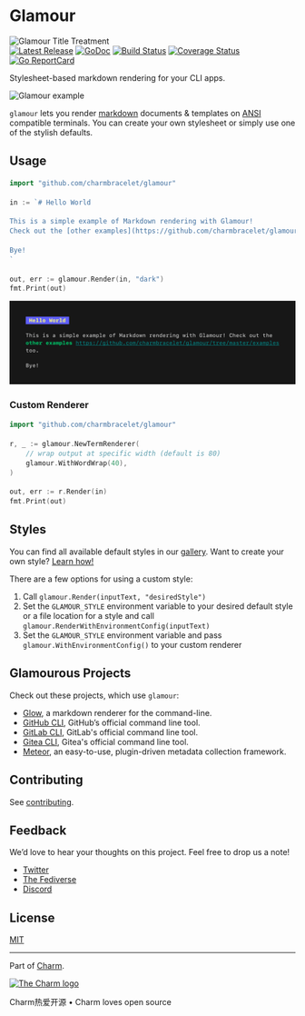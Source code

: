 # Glamour

<p>
    <img src="https://github.com/user-attachments/assets/23aabf2a-8bd8-4e7b-bb50-993bce32541d" width="300" alt="Glamour Title Treatment"><br>
    <a href="https://github.com/charmbracelet/glamour/releases"><img src="https://img.shields.io/github/release/charmbracelet/glamour.svg" alt="Latest Release"></a>
    <a href="https://pkg.go.dev/github.com/charmbracelet/glamour?tab=doc"><img src="https://godoc.org/github.com/golang/gddo?status.svg" alt="GoDoc"></a>
    <a href="https://github.com/charmbracelet/glamour/actions"><img src="https://github.com/charmbracelet/glamour/workflows/build/badge.svg" alt="Build Status"></a>
    <a href="https://coveralls.io/github/charmbracelet/glamour?branch=master"><img src="https://coveralls.io/repos/github/charmbracelet/glamour/badge.svg?branch=master" alt="Coverage Status"></a>
    <a href="https://goreportcard.com/report/charmbracelet/glamour"><img src="https://goreportcard.com/badge/charmbracelet/glamour" alt="Go ReportCard"></a>
</p>

Stylesheet-based markdown rendering for your CLI apps.

<img width="845" src="https://github.com/user-attachments/assets/ec2ead40-c467-48cc-b6a8-f0f13709eeab" alt="Glamour example">

`glamour` lets you render [markdown](https://en.wikipedia.org/wiki/Markdown)
documents & templates on [ANSI](https://en.wikipedia.org/wiki/ANSI_escape_code)
compatible terminals. You can create your own stylesheet or simply use one of
the stylish defaults.

## Usage

```go
import "github.com/charmbracelet/glamour"

in := `# Hello World

This is a simple example of Markdown rendering with Glamour!
Check out the [other examples](https://github.com/charmbracelet/glamour/tree/master/examples) too.

Bye!
`

out, err := glamour.Render(in, "dark")
fmt.Print(out)
```

<img src="https://github.com/charmbracelet/glamour/raw/master/examples/helloworld/helloworld.png" width="600" alt="Hello World example">

### Custom Renderer

```go
import "github.com/charmbracelet/glamour"

r, _ := glamour.NewTermRenderer(
    // wrap output at specific width (default is 80)
    glamour.WithWordWrap(40),
)

out, err := r.Render(in)
fmt.Print(out)
```

## Styles

You can find all available default styles in our [gallery](https://github.com/charmbracelet/glamour/tree/master/styles/gallery).
Want to create your own style? [Learn how!](https://github.com/charmbracelet/glamour/tree/master/styles)

There are a few options for using a custom style:

1. Call `glamour.Render(inputText, "desiredStyle")`
1. Set the `GLAMOUR_STYLE` environment variable to your desired default style or a file location for a style and call `glamour.RenderWithEnvironmentConfig(inputText)`
1. Set the `GLAMOUR_STYLE` environment variable and pass `glamour.WithEnvironmentConfig()` to your custom renderer

## Glamourous Projects

Check out these projects, which use `glamour`:

- [Glow](https://github.com/charmbracelet/glow), a markdown renderer for
  the command-line.
- [GitHub CLI](https://github.com/cli/cli), GitHub’s official command line tool.
- [GitLab CLI](https://gitlab.com/gitlab-org/cli), GitLab's official command line tool.
- [Gitea CLI](https://gitea.com/gitea/tea), Gitea's official command line tool.
- [Meteor](https://github.com/odpf/meteor), an easy-to-use, plugin-driven metadata collection framework.

## Contributing

See [contributing][contribute].

[contribute]: https://github.com/charmbracelet/glamour/contribute

## Feedback

We’d love to hear your thoughts on this project. Feel free to drop us a note!

- [Twitter](https://twitter.com/charmcli)
- [The Fediverse](https://mastodon.social/@charmcli)
- [Discord](https://charm.sh/chat)

## License

[MIT](https://github.com/charmbracelet/glamour/raw/master/LICENSE)

---

Part of [Charm](https://charm.sh).

<a href="https://charm.sh/"><img alt="The Charm logo" src="https://stuff.charm.sh/charm-badge.jpg" width="400"></a>

Charm热爱开源 • Charm loves open source
